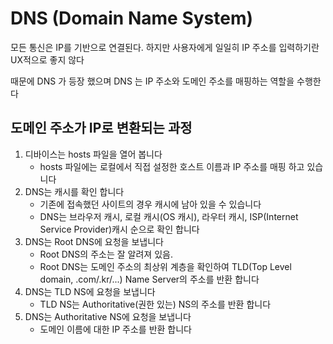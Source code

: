 # DNS (Domain Name System)

모든 통신은 IP를 기반으로 연결된다. 하지만 사용자에게 일일히 IP 주소를 입력하기란 UX적으로 좋지 않다

때문에 DNS 가 등장 했으며 DNS 는 IP 주소와 도메인 주소를 매핑하는 역할을 수행한다

## 도메인 주소가 IP로 변환되는 과정

1. 디바이스는 hosts 파일을 열어 봅니다
   - hosts 파일에는 로컬에서 직접 설정한 호스트 이름과 IP 주소를 매핑 하고 있습니다
2. DNS는 캐시를 확인 합니다
   - 기존에 접속했던 사이트의 경우 캐시에 남아 있을 수 있습니다
   - DNS는 브라우저 캐시, 로컬 캐시(OS 캐시), 라우터 캐시, ISP(Internet Service Provider)캐시 순으로 확인 합니다
3. DNS는 Root DNS에 요청을 보냅니다
   - Root DNS의 주소는 잘 알려져 있음.
   - Root DNS는 도메인 주소의 최상위 계층을 확인하여 TLD(Top Level domain, .com/.kr/...) Name Server의 주소를 반환 합니다
4. DNS는 TLD NS에 요청을 보냅니다
   - TLD NS는 Authoritative(권한 있는) NS의 주소를 반환 합니다
5. DNS는 Authoritative NS에 요청을 보냅니다
   - 도메인 이름에 대한 IP 주소를 반환 합니다

